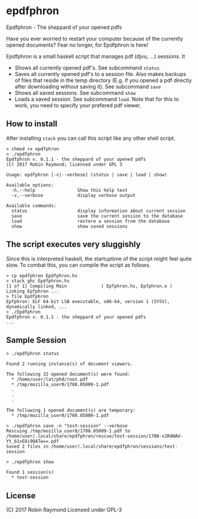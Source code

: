 # epdfphron
Epdfphron - The sheppard of your opened pdfs

Have you ever worried to restart your computer because of the currently opened
documents? Fear no longer, for Epdfphron is here!

Epdfphron is a small haskell script that manages pdf (djvu, ...) sessions. It

 * Shows all currently opened pdf's. See subcommand `status`.
 * Saves all currently opened pdf's to a session file. Also makes backups of
   files that reside in the temp directory (E.g. if you opened a pdf directly
   after downloading without saving it). See subcommand `save`
 * Shows all saved sessions. See subcommand `show`
 * Loads a saved session. See subcommand `load`. Note that for this to work, you
   need to specify your prefered pdf viewer.

## How to install

After installing `stack` you can call this script like any other shell script.

```
> chmod +x epdfphron
> ./epdfphron
Epdfphron v. 0.1.1 - the sheppard of your opened pdfs
(C) 2017 Robin Raymond; licensed under GPL 3

Usage: epdfphron [-v|--verbose] (status | save | load | show)

Available options:
  -h,--help                Show this help text
  -v,--verbose             display verbose output

Available commands:
  status                   display information about current session
  save                     save the current session to the database
  load                     restore a session from the database
  show                     show saved sessions
```

## The script executes very sluggishly

Since this is interpreted haskell, the startuptime of the script might feel
quite slow. To combat this, you can compile the script as follows.

```
> cp epdfphron Epdfphron.hs
> stack ghc Epdfphron.hs
[1 of 1] Compiling Main             ( Epfphron.hs, Epfphron.o )
Linking Epfphron ...
> file Epdfphron
Epfphron: ELF 64-bit LSB executable, x86-64, version 1 (SYSV), dynamically linked, ...
> ./Epdfphron
Epdfphron v. 0.1.1 - the sheppard of your opened pdfs
...
```

## Sample Session

```
> ./epdfphron status

Found 2 running instance(s) of document viewers.

The following 32 opened document(s) were found:
  * /home/user/lat/phd/root.pdf
  * /tmp/mozilla_user0/1708.05009-1.pdf
  .
  .
  .

The following 1 opened document(s) are temporary:
  * /tmp/mozilla_user0/1708.05009-1.pdf
```

```
> ./epdfphron save -n "test-session" --verbose
Rescuing /tmp/mozilla_user0/1708.05009-1.pdf to
/home/user/.local/share/epdfphron/rescue/test-session/1708-s2R4NAV-Yt_b1xE8i9QATw==.pdf
Saved 2 files in /home/user/.local/share/epdfphron/sessions/test-session
```


```
> ./epdfphron show

Found 1 session(s)
  * test-session
```

## License

(C) 2017 Robin Raymond
Licensed under GPL-3

